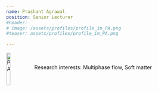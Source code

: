 ```yaml
---
name: Prashant Agrawal
position: Senior Lecturer
#header:
# image: /assets/profiles/profile_im_PA.png
#teaser: assets/profiles/profile_im_PA.png
  
---
```

<img src="{{ site.url }}{{ site.baseurl }}/assets/profiles/profile_im_PA.png" alt="PA" style="float: left;width: 15%"/>
&nbsp;

Research interests: Multiphase flow, Soft matter<br>
